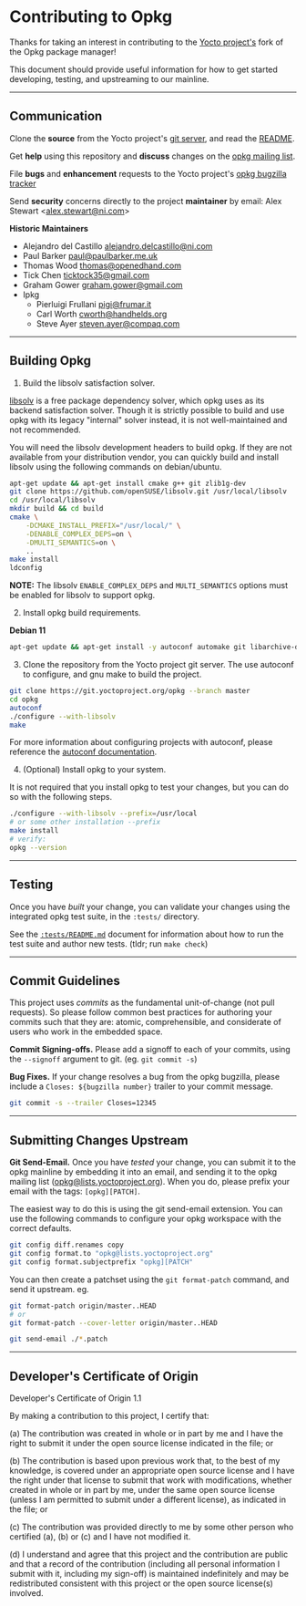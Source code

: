 # Contributing to Opkg

Thanks for taking an interest in contributing to the [Yocto project's](https://www.yoctoproject.org/) fork of the Opkg package manager!

This document should provide useful information for how to get started developing, testing, and upstreaming to our mainline.


----
## Communication

Clone the **source** from the Yocto project's [git server](https://git.yoctoproject.org/opkg/), and read the [README](https://git.yoctoproject.org/opkg/tree/README).

Get **help** using this repository and **discuss** changes on the [opkg mailing list](https://lists.yoctoproject.org/g/opkg).

File **bugs** and **enhancement** requests to the Yocto project's [opkg bugzilla tracker](https://bugzilla.yoctoproject.org/buglist.cgi?quicksearch=Product%3Aopkg)

Send **security** concerns directly to the project **maintainer** by email: Alex Stewart <[alex.stewart@ni.com](mailto:alex.stewart@ni.com)>

**Historic Maintainers**
- Alejandro del Castillo <alejandro.delcastillo@ni.com>
- Paul Barker <paul@paulbarker.me.uk>
- Thomas Wood <thomas@openedhand.com>
- Tick Chen <ticktock35@gmail.com>
- Graham Gower <graham.gower@gmail.com>
- Ipkg
	- Pierluigi Frullani <pigi@frumar.it>
	- Carl Worth <cworth@handhelds.org>
	- Steve Ayer <steven.ayer@compaq.com>


----
## Building Opkg

1. Build the libsolv satisfaction solver.

[libsolv](https://github.com/openSUSE/libsolv) is a free package dependency solver, which opkg uses as its backend satisfaction solver. Though it is strictly possible to build and use opkg with its legacy "internal" solver instead, it is not well-maintained and not recommended.

You will need the libsolv development headers to build opkg. If they are not available from your distribution vendor, you can quickly build and install libsolv using the following commands on debian/ubuntu.

```bash
apt-get update && apt-get install cmake g++ git zlib1g-dev
git clone https://github.com/openSUSE/libsolv.git /usr/local/libsolv
cd /usr/local/libsolv
mkdir build && cd build
cmake \
	-DCMAKE_INSTALL_PREFIX="/usr/local/" \
	-DENABLE_COMPLEX_DEPS=on \
	-DMULTI_SEMANTICS=on \
	..
make install
ldconfig
```

**NOTE:** The libsolv `ENABLE_COMPLEX_DEPS` and `MULTI_SEMANTICS` options must be enabled for libsolv to support opkg.

2. Install opkg build requirements.

**Debian 11**
```bash
apt-get update && apt-get install -y autoconf automake git libarchive-dev libcurl4-openssl-dev libgpgme11-dev libssl-dev libtool-bin make pkg-config python3 shtool
```

3. Clone the repository from the Yocto project git server. The use autoconf to configure, and gnu make to build the project.

```bash
git clone https://git.yoctoproject.org/opkg --branch master
cd opkg
autoconf
./configure --with-libsolv
make
```

For more information about configuring projects with autoconf, please reference the [autoconf documentation](https://www.gnu.org/software/autoconf/manual/autoconf-2.71/html_node/Basic-Installation.html).

4. (Optional) Install opkg to your system.

It is not required that you install opkg to test your changes, but you can do so with the following steps.

```bash
./configure --with-libsolv --prefix=/usr/local
# or some other installation --prefix
make install
# verify:
opkg --version
```


----
## Testing

Once you have *built* your change, you can validate your changes using the integrated opkg test suite, in the `:tests/` directory.

See the [`:tests/README.md`](/tests/README.md) document for information about how to run the test suite and author new tests. (tldr; run `make check`)


----
## Commit Guidelines

This project uses *commits* as the fundamental unit-of-change (not pull requests). So please follow common best practices for authoring your commits such that they are: atomic, comprehensible, and considerate of users who work in the embedded space.

**Commit Signing-offs.** Please add a signoff to each of your commits, using the `--signoff` argument to git. (eg. `git commit -s`)

**Bug Fixes.** If your change resolves a bug from the opkg bugzilla, please include a `Closes: ${bugzilla number}` trailer to your commit message.

```bash
git commit -s --trailer Closes=12345
```


----
## Submitting Changes Upstream

**Git Send-Email.** Once you have *tested* your change, you can submit it to the opkg mainline by embedding it into an email, and sending it to the opkg mailing list (<opkg@lists.yoctoproject.org>). When you do, please prefix your email with the tags: `[opkg][PATCH]`.

The easiest way to do this is using the git send-email extension. You can use the following commands to configure your opkg workspace with the correct defaults.

```bash
git config diff.renames copy
git config format.to "opkg@lists.yoctoproject.org"
git config format.subjectprefix "opkg][PATCH"
```

You can then create a patchset using the `git format-patch` command, and send it upstream. eg.

```bash
git format-patch origin/master..HEAD
# or
git format-patch --cover-letter origin/master..HEAD

git send-email ./*.patch
```


----
## Developer's Certificate of Origin

Developer's Certificate of Origin 1.1

By making a contribution to this project, I certify that:

(a) The contribution was created in whole or in part by me and I
	have the right to submit it under the open source license
	indicated in the file; or

(b) The contribution is based upon previous work that, to the best
	of my knowledge, is covered under an appropriate open source
	license and I have the right under that license to submit that
	work with modifications, whether created in whole or in part
	by me, under the same open source license (unless I am
	permitted to submit under a different license), as indicated
	in the file; or

(c) The contribution was provided directly to me by some other
	person who certified (a), (b) or (c) and I have not modified
	it.

(d) I understand and agree that this project and the contribution
	are public and that a record of the contribution (including all
	personal information I submit with it, including my sign-off) is
	maintained indefinitely and may be redistributed consistent with
	this project or the open source license(s) involved.